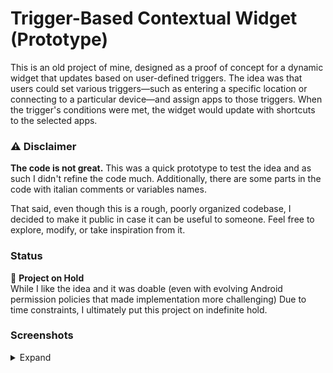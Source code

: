 # Trigger-Based Contextual Widget (Prototype)

This is an old project of mine, designed as a proof of concept for a dynamic widget that updates based on user-defined triggers. The idea was that users could set various triggers—such as entering a specific location or connecting to a particular device—and assign apps to those triggers. When the trigger's conditions were met, the widget would update with shortcuts to the selected apps.

### ⚠️ Disclaimer  
**The code is not great.** This was a quick prototype to test the idea and as such I didn't refine the code much. Additionally, there are some parts in the code with italian comments or variables names.

That said, even though this is a rough, poorly organized codebase, I decided to make it public in case it can be useful to someone. Feel free to explore, modify, or take inspiration from it.  

### Status  
🚧 **Project on Hold**  
While I like the idea and it was doable (even with evolving Android permission policies that made implementation more challenging) Due to time constraints, I ultimately put this project on indefinite hold.

### Screenshots
<details>
<summary>Expand</summary>

#### Home page example:
![home page example](screens/home.png)

#### Trigger creation example (location in this case):
![Trigger creation example (location in this case)](screens/loccrea.png)

#### Trigger details example:
![Trigger details example](screens/bluedet.png)

#### Wifi selection for trigger:
![Wifi selection for trigger](screens/wifisel.png)

#### Widget look:
![Widget](screens/wid.png)

</details>
